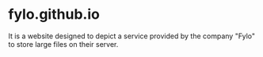 # fylo.github.io

It is a website designed to depict a service provided by the company "Fylo" to store large files on their server.
